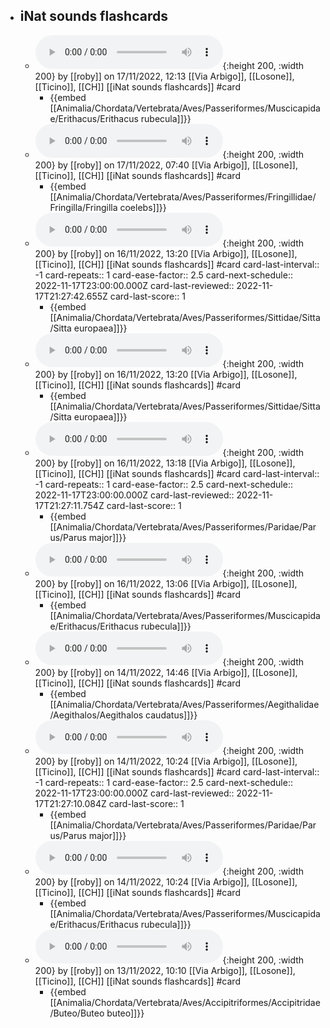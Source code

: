 - ## iNat sounds flashcards
	- ![iNat_obs_sounds_142209189.mp3](../assets/iNat_sounds/iNat_obs_sounds_142209189.mp3){:height 200, :width 200}
	  by [[roby]] on 17/11/2022, 12:13 
	  [[Via Arbigo]], [[Losone]], [[Ticino]], [[CH]]
	  [[iNat sounds flashcards]] #card
		- {{embed [[Animalia/Chordata/Vertebrata/Aves/Passeriformes/Muscicapidae/Erithacus/Erithacus rubecula]]}}
	- ![iNat_obs_sounds_142199988.mp3](../assets/iNat_sounds/iNat_obs_sounds_142199988.mp3){:height 200, :width 200}
	  by [[roby]] on 17/11/2022, 07:40 
	  [[Via Arbigo]], [[Losone]], [[Ticino]], [[CH]]
	  [[iNat sounds flashcards]] #card
		- {{embed [[Animalia/Chordata/Vertebrata/Aves/Passeriformes/Fringillidae/Fringilla/Fringilla coelebs]]}}
	- ![iNat_obs_sounds_142138809.mp3](../assets/iNat_sounds/iNat_obs_sounds_142138809.mp3){:height 200, :width 200}
	  by [[roby]] on 16/11/2022, 13:20 
	  [[Via Arbigo]], [[Losone]], [[Ticino]], [[CH]]
	  [[iNat sounds flashcards]] #card
	  card-last-interval:: -1
	  card-repeats:: 1
	  card-ease-factor:: 2.5
	  card-next-schedule:: 2022-11-17T23:00:00.000Z
	  card-last-reviewed:: 2022-11-17T21:27:42.655Z
	  card-last-score:: 1
		- {{embed [[Animalia/Chordata/Vertebrata/Aves/Passeriformes/Sittidae/Sitta/Sitta europaea]]}}
	- ![iNat_obs_sounds_142138749.mp3](../assets/iNat_sounds/iNat_obs_sounds_142138749.mp3){:height 200, :width 200}
	  by [[roby]] on 16/11/2022, 13:20 
	  [[Via Arbigo]], [[Losone]], [[Ticino]], [[CH]]
	  [[iNat sounds flashcards]] #card
		- {{embed [[Animalia/Chordata/Vertebrata/Aves/Passeriformes/Sittidae/Sitta/Sitta europaea]]}}
	- ![iNat_obs_sounds_142138708.mp3](../assets/iNat_sounds/iNat_obs_sounds_142138708.mp3){:height 200, :width 200}
	  by [[roby]] on 16/11/2022, 13:18 
	  [[Via Arbigo]], [[Losone]], [[Ticino]], [[CH]]
	  [[iNat sounds flashcards]] #card
	  card-last-interval:: -1
	  card-repeats:: 1
	  card-ease-factor:: 2.5
	  card-next-schedule:: 2022-11-17T23:00:00.000Z
	  card-last-reviewed:: 2022-11-17T21:27:11.754Z
	  card-last-score:: 1
		- {{embed [[Animalia/Chordata/Vertebrata/Aves/Passeriformes/Paridae/Parus/Parus major]]}}
	- ![iNat_obs_sounds_142138170.mp3](../assets/iNat_sounds/iNat_obs_sounds_142138170.mp3){:height 200, :width 200}
	  by [[roby]] on 16/11/2022, 13:06 
	  [[Via Arbigo]], [[Losone]], [[Ticino]], [[CH]]
	  [[iNat sounds flashcards]] #card
		- {{embed [[Animalia/Chordata/Vertebrata/Aves/Passeriformes/Muscicapidae/Erithacus/Erithacus rubecula]]}}
	- ![iNat_obs_sounds_141986126.mp3](../assets/iNat_sounds/iNat_obs_sounds_141986126.mp3){:height 200, :width 200}
	  by [[roby]] on 14/11/2022, 14:46 
	  [[Via Arbigo]], [[Losone]], [[Ticino]], [[CH]]
	  [[iNat sounds flashcards]] #card
		- {{embed [[Animalia/Chordata/Vertebrata/Aves/Passeriformes/Aegithalidae/Aegithalos/Aegithalos caudatus]]}}
	- ![iNat_obs_sounds_141974660.mp3](../assets/iNat_sounds/iNat_obs_sounds_141974660.mp3){:height 200, :width 200}
	  by [[roby]] on 14/11/2022, 10:24 
	  [[Via Arbigo]], [[Losone]], [[Ticino]], [[CH]]
	  [[iNat sounds flashcards]] #card
	  card-last-interval:: -1
	  card-repeats:: 1
	  card-ease-factor:: 2.5
	  card-next-schedule:: 2022-11-17T23:00:00.000Z
	  card-last-reviewed:: 2022-11-17T21:27:10.084Z
	  card-last-score:: 1
		- {{embed [[Animalia/Chordata/Vertebrata/Aves/Passeriformes/Paridae/Parus/Parus major]]}}
	- ![iNat_obs_sounds_141974646.mp3](../assets/iNat_sounds/iNat_obs_sounds_141974646.mp3){:height 200, :width 200}
	  by [[roby]] on 14/11/2022, 10:24 
	  [[Via Arbigo]], [[Losone]], [[Ticino]], [[CH]]
	  [[iNat sounds flashcards]] #card
		- {{embed [[Animalia/Chordata/Vertebrata/Aves/Passeriformes/Muscicapidae/Erithacus/Erithacus rubecula]]}}
	- ![iNat_obs_sounds_141869476.mp3](../assets/iNat_sounds/iNat_obs_sounds_141869476.mp3){:height 200, :width 200}
	  by [[roby]] on 13/11/2022, 10:10 
	  [[Via Arbigo]], [[Losone]], [[Ticino]], [[CH]]
	  [[iNat sounds flashcards]] #card
		- {{embed [[Animalia/Chordata/Vertebrata/Aves/Accipitriformes/Accipitridae/Buteo/Buteo buteo]]}}